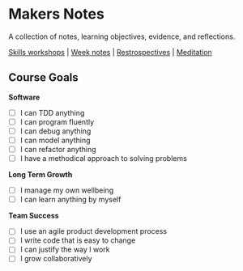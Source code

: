 # Makers Notes

A collection of notes, learning objectives, evidence, and reflections.

[Skills workshops] | [Week notes] | [Restrospectives] | [Meditation]

## Course Goals

**Software**
- [ ] I can TDD anything
- [ ] I can program fluently
- [ ] I can debug anything
- [ ] I can model anything
- [ ] I can refactor anything
- [ ] I have a methodical approach to solving problems

**Long Term Growth**
- [ ] I manage my own wellbeing
- [ ] I can learn anything by myself

**Team Success**
- [ ] I use an agile product development process
- [ ] I write code that is easy to change
- [ ] I can justify the way I work
- [ ] I grow collaboratively

[Skills workshops]: skills_workshops/README.md
[Week notes]: week_notes/README.md
[Restrospectives]: retro.md
[Meditation]: meditation.md